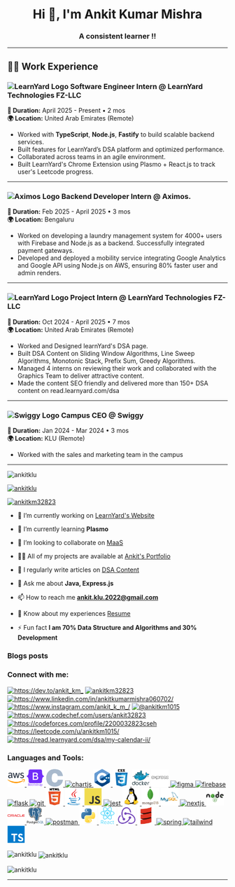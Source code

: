 <h1 align="center">Hi 👋, I'm Ankit Kumar Mishra</h1>
<h3 align="center">A consistent learner !!</h3>

---

## 🧑‍💼 Work Experience

### <img src="https://firebasestorage.googleapis.com/v0/b/whatsapp-clone-1985c.appspot.com/o/ly.png?alt=media&token=c16def54-769c-4988-b213-9e36957d4b09" alt="LearnYard Logo" width="60"/> Software Engineer Intern @ LearnYard Technologies FZ-LLC  
**📆 Duration:** April 2025 - Present • 2 mos  
**🌍 Location:** United Arab Emirates (Remote) 

- Worked with **TypeScript**, **Node.js**, **Fastify** to build scalable backend services.
- Built features for LearnYard’s DSA platform and optimized performance.
- Collaborated across teams in an agile environment.
- Built LearnYard's Chrome Extension using Plasmo + React.js to track user's Leetcode progress.

---

### <img src="https://firebasestorage.googleapis.com/v0/b/whatsapp-clone-1985c.appspot.com/o/aximos.png?alt=media&token=7f1c60eb-8abf-4a1e-83a0-50b445d22eac" alt="Aximos Logo" height="60" width="180"/> Backend Developer Intern @ Aximos.  
**📆 Duration:** Feb 2025 - April 2025 • 3 mos  
**🌍 Location:** Bengaluru

- Worked on developing a laundry management system for 4000+ users with Firebase and Node.js as a backend. Successfully integrated payment gateways.
- Developed and deployed a mobility service integrating Google Analytics and Google API using Node.js on AWS, ensuring 80% faster user and admin renders.

---

### <img src="https://firebasestorage.googleapis.com/v0/b/whatsapp-clone-1985c.appspot.com/o/ly.png?alt=media&token=c16def54-769c-4988-b213-9e36957d4b09" alt="LearnYard Logo" width="60"/> Project Intern @ LearnYard Technologies FZ-LLC  
**📆 Duration:** Oct 2024 - April 2025 • 7 mos  
**🌍 Location:** United Arab Emirates (Remote) 

- Worked and Designed learnYard's DSA page.
- Built DSA Content on Sliding Window Algorithms, Line Sweep Algorithms, Monotonic Stack, Prefix Sum, Greedy Algorithms.
- Managed 4 interns on reviewing their work and collaborated with the Graphics Team to deliver attractive content.
- Made the content SEO friendly and delivered more than 150+ DSA content on read.learnyard.com/dsa

---


### <img src="https://th.bing.com/th/id/OIP.EuN0YR4JXUdYkbPGVa9KhQHaFj?rs=1&pid=ImgDetMain" alt="Swiggy Logo" width="80"/> Campus CEO @ Swiggy
**📆 Duration:** Jan 2024 - Mar 2024 • 3 mos  
**🌍 Location:** KLU (Remote) 

- Worked with the sales and marketing team in the campus

---

<p align="left"> <img src="https://komarev.com/ghpvc/?username=ankitklu&label=Profile%20views&color=0e75b6&style=flat" alt="ankitklu" /> </p>

<p align="left"> <a href="https://github.com/ryo-ma/github-profile-trophy"><img src="https://github-profile-trophy.vercel.app/?username=ankitklu" alt="ankitklu" /></a> </p>

<p align="left"> <a href="https://twitter.com/ankitkm32823" target="blank"><img src="https://img.shields.io/twitter/follow/ankitkm32823?logo=twitter&style=for-the-badge" alt="ankitkm32823" /></a> </p>

- 🔭 I’m currently working on [LearnYard's Website](https://learnyard.com/)

- 🌱 I’m currently learning **Plasmo**

- 👯 I’m looking to collaborate on [MaaS](https://github.com/ankitklu/MaaS)

- 👨‍💻 All of my projects are available at [Ankit's Portfolio](https://ankit-portfolio-liard-eight.vercel.app/)

- 📝 I regularly write articles on [DSA Content](https://read.learnyard.com/dsa/)

- 💬 Ask me about **Java, Express.js**

- 📫 How to reach me **ankit.klu.2022@gmail.com**

- 📄 Know about my experiences [Resume](https://docs.google.com/document/d/1lXnbUwO6b6rMn_T3bD1VuXlwoJd-VhWi/edit#heading=h.383bld1zb6ea)

- ⚡ Fun fact **I am 70% Data Structure and Algorithms and 30% Development**


### Blogs posts
<!-- BLOG-POST-LIST:START -->
<!-- BLOG-POST-LIST:END -->

<h3 align="left">Connect with me:</h3>
<p align="left">
<a href="https://dev.to/https://dev.to/ankit_km_" target="blank"><img align="center" src="https://raw.githubusercontent.com/rahuldkjain/github-profile-readme-generator/master/src/images/icons/Social/devto.svg" alt="https://dev.to/ankit_km_" height="30" width="40" /></a>
<a href="https://twitter.com/ankitkm32823" target="blank"><img align="center" src="https://raw.githubusercontent.com/rahuldkjain/github-profile-readme-generator/master/src/images/icons/Social/twitter.svg" alt="ankitkm32823" height="30" width="40" /></a>
<a href="https://linkedin.com/in/https://www.linkedin.com/in/ankitkumarmishra060702/" target="blank"><img align="center" src="https://raw.githubusercontent.com/rahuldkjain/github-profile-readme-generator/master/src/images/icons/Social/linked-in-alt.svg" alt="https://www.linkedin.com/in/ankitkumarmishra060702/" height="30" width="40" /></a>
<a href="https://instagram.com/https://www.instagram.com/ankit_k_m_/" target="blank"><img align="center" src="https://raw.githubusercontent.com/rahuldkjain/github-profile-readme-generator/master/src/images/icons/Social/instagram.svg" alt="https://www.instagram.com/ankit_k_m_/" height="30" width="40" /></a>
<a href="https://medium.com/@ankitkm1015" target="blank"><img align="center" src="https://raw.githubusercontent.com/rahuldkjain/github-profile-readme-generator/master/src/images/icons/Social/medium.svg" alt="@ankitkm1015" height="30" width="40" /></a>
<a href="https://www.codechef.com/users/https://www.codechef.com/users/ankit32823" target="blank"><img align="center" src="https://cdn.jsdelivr.net/npm/simple-icons@3.1.0/icons/codechef.svg" alt="https://www.codechef.com/users/ankit32823" height="30" width="40" /></a>
<a href="https://codeforces.com/profile/https://codeforces.com/profile/2200032823cseh" target="blank"><img align="center" src="https://raw.githubusercontent.com/rahuldkjain/github-profile-readme-generator/master/src/images/icons/Social/codeforces.svg" alt="https://codeforces.com/profile/2200032823cseh" height="30" width="40" /></a>
<a href="https://www.leetcode.com/https://leetcode.com/u/ankitkm1015/" target="blank"><img align="center" src="https://raw.githubusercontent.com/rahuldkjain/github-profile-readme-generator/master/src/images/icons/Social/leet-code.svg" alt="https://leetcode.com/u/ankitkm1015/" height="30" width="40" /></a>
<a href="/https://read.learnyard.com/dsa/my-calendar-ii/" target="blank"><img align="center" src="https://raw.githubusercontent.com/rahuldkjain/github-profile-readme-generator/master/src/images/icons/Social/rss.svg" alt="https://read.learnyard.com/dsa/my-calendar-ii/" height="30" width="40" /></a>
</p>

<h3 align="left">Languages and Tools:</h3>
<p align="left"> <a href="https://aws.amazon.com" target="_blank" rel="noreferrer"> <img src="https://raw.githubusercontent.com/devicons/devicon/master/icons/amazonwebservices/amazonwebservices-original-wordmark.svg" alt="aws" width="40" height="40"/> </a> <a href="https://getbootstrap.com" target="_blank" rel="noreferrer"> <img src="https://raw.githubusercontent.com/devicons/devicon/master/icons/bootstrap/bootstrap-plain-wordmark.svg" alt="bootstrap" width="40" height="40"/> </a> <a href="https://www.cprogramming.com/" target="_blank" rel="noreferrer"> <img src="https://raw.githubusercontent.com/devicons/devicon/master/icons/c/c-original.svg" alt="c" width="40" height="40"/> </a> <a href="https://www.chartjs.org" target="_blank" rel="noreferrer"> <img src="https://www.chartjs.org/media/logo-title.svg" alt="chartjs" width="40" height="40"/> </a> <a href="https://www.w3schools.com/cpp/" target="_blank" rel="noreferrer"> <img src="https://raw.githubusercontent.com/devicons/devicon/master/icons/cplusplus/cplusplus-original.svg" alt="cplusplus" width="40" height="40"/> </a> <a href="https://www.w3schools.com/css/" target="_blank" rel="noreferrer"> <img src="https://raw.githubusercontent.com/devicons/devicon/master/icons/css3/css3-original-wordmark.svg" alt="css3" width="40" height="40"/> </a> <a href="https://www.docker.com/" target="_blank" rel="noreferrer"> <img src="https://raw.githubusercontent.com/devicons/devicon/master/icons/docker/docker-original-wordmark.svg" alt="docker" width="40" height="40"/> </a> <a href="https://expressjs.com" target="_blank" rel="noreferrer"> <img src="https://raw.githubusercontent.com/devicons/devicon/master/icons/express/express-original-wordmark.svg" alt="express" width="40" height="40"/> </a> <a href="https://www.figma.com/" target="_blank" rel="noreferrer"> <img src="https://www.vectorlogo.zone/logos/figma/figma-icon.svg" alt="figma" width="40" height="40"/> </a> <a href="https://firebase.google.com/" target="_blank" rel="noreferrer"> <img src="https://www.vectorlogo.zone/logos/firebase/firebase-icon.svg" alt="firebase" width="40" height="40"/> </a> <a href="https://flask.palletsprojects.com/" target="_blank" rel="noreferrer"> <img src="https://www.vectorlogo.zone/logos/pocoo_flask/pocoo_flask-icon.svg" alt="flask" width="40" height="40"/> </a> <a href="https://git-scm.com/" target="_blank" rel="noreferrer"> <img src="https://www.vectorlogo.zone/logos/git-scm/git-scm-icon.svg" alt="git" width="40" height="40"/> </a> <a href="https://www.w3.org/html/" target="_blank" rel="noreferrer"> <img src="https://raw.githubusercontent.com/devicons/devicon/master/icons/html5/html5-original-wordmark.svg" alt="html5" width="40" height="40"/> </a> <a href="https://www.java.com" target="_blank" rel="noreferrer"> <img src="https://raw.githubusercontent.com/devicons/devicon/master/icons/java/java-original.svg" alt="java" width="40" height="40"/> </a> <a href="https://developer.mozilla.org/en-US/docs/Web/JavaScript" target="_blank" rel="noreferrer"> <img src="https://raw.githubusercontent.com/devicons/devicon/master/icons/javascript/javascript-original.svg" alt="javascript" width="40" height="40"/> </a> <a href="https://jestjs.io" target="_blank" rel="noreferrer"> <img src="https://www.vectorlogo.zone/logos/jestjsio/jestjsio-icon.svg" alt="jest" width="40" height="40"/> </a> <a href="https://www.linux.org/" target="_blank" rel="noreferrer"> <img src="https://raw.githubusercontent.com/devicons/devicon/master/icons/linux/linux-original.svg" alt="linux" width="40" height="40"/> </a> <a href="https://www.mongodb.com/" target="_blank" rel="noreferrer"> <img src="https://raw.githubusercontent.com/devicons/devicon/master/icons/mongodb/mongodb-original-wordmark.svg" alt="mongodb" width="40" height="40"/> </a> <a href="https://www.mysql.com/" target="_blank" rel="noreferrer"> <img src="https://raw.githubusercontent.com/devicons/devicon/master/icons/mysql/mysql-original-wordmark.svg" alt="mysql" width="40" height="40"/> </a> <a href="https://nextjs.org/" target="_blank" rel="noreferrer"> <img src="https://cdn.worldvectorlogo.com/logos/nextjs-2.svg" alt="nextjs" width="40" height="40"/> </a> <a href="https://nodejs.org" target="_blank" rel="noreferrer"> <img src="https://raw.githubusercontent.com/devicons/devicon/master/icons/nodejs/nodejs-original-wordmark.svg" alt="nodejs" width="40" height="40"/> </a> <a href="https://www.oracle.com/" target="_blank" rel="noreferrer"> <img src="https://raw.githubusercontent.com/devicons/devicon/master/icons/oracle/oracle-original.svg" alt="oracle" width="40" height="40"/> </a> <a href="https://www.postgresql.org" target="_blank" rel="noreferrer"> <img src="https://raw.githubusercontent.com/devicons/devicon/master/icons/postgresql/postgresql-original-wordmark.svg" alt="postgresql" width="40" height="40"/> </a> <a href="https://postman.com" target="_blank" rel="noreferrer"> <img src="https://www.vectorlogo.zone/logos/getpostman/getpostman-icon.svg" alt="postman" width="40" height="40"/> </a> <a href="https://www.python.org" target="_blank" rel="noreferrer"> <img src="https://raw.githubusercontent.com/devicons/devicon/master/icons/python/python-original.svg" alt="python" width="40" height="40"/> </a> <a href="https://reactjs.org/" target="_blank" rel="noreferrer"> <img src="https://raw.githubusercontent.com/devicons/devicon/master/icons/react/react-original-wordmark.svg" alt="react" width="40" height="40"/> </a> <a href="https://redux.js.org" target="_blank" rel="noreferrer"> <img src="https://raw.githubusercontent.com/devicons/devicon/master/icons/redux/redux-original.svg" alt="redux" width="40" height="40"/> </a> <a href="https://www.scala-lang.org" target="_blank" rel="noreferrer"> <img src="https://raw.githubusercontent.com/devicons/devicon/master/icons/scala/scala-original.svg" alt="scala" width="40" height="40"/> </a> <a href="https://spring.io/" target="_blank" rel="noreferrer"> <img src="https://www.vectorlogo.zone/logos/springio/springio-icon.svg" alt="spring" width="40" height="40"/> </a> <a href="https://tailwindcss.com/" target="_blank" rel="noreferrer"> <img src="https://www.vectorlogo.zone/logos/tailwindcss/tailwindcss-icon.svg" alt="tailwind" width="40" height="40"/> </a> <a href="https://www.typescriptlang.org/" target="_blank" rel="noreferrer"> <img src="https://raw.githubusercontent.com/devicons/devicon/master/icons/typescript/typescript-original.svg" alt="typescript" width="40" height="40"/> </a> </p>

<p><img align="left" src="https://github-readme-stats.vercel.app/api/top-langs?username=ankitklu&show_icons=true&locale=en&layout=compact" alt="ankitklu" /></p>

<p>&nbsp;<img align="center" src="https://github-readme-stats.vercel.app/api?username=ankitklu&show_icons=true&locale=en" alt="ankitklu" /></p>

<p><img align="center" src="https://github-readme-streak-stats.herokuapp.com/?user=ankitklu&" alt="ankitklu" /></p>

---






